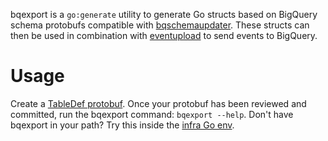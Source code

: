 bqexport is a `go:generate` utility to generate Go structs based on BigQuery
schema protobufs compatible with [bqschemaupdater](../../tools/bqschemaupdater).
These structs can then be used in combination with
[eventupload](../../libs/eventupload) to send events to BigQuery.

# Usage

 Create a [TableDef protobuf](../../libs/bqschema/tabledef/table_def.proto).
 Once your protobuf has been reviewed and committed, run the bqexport command:
 `bqexport --help`. Don't have bqexport in your path? Try this inside the [infra
 Go env](../../../../env.py).
